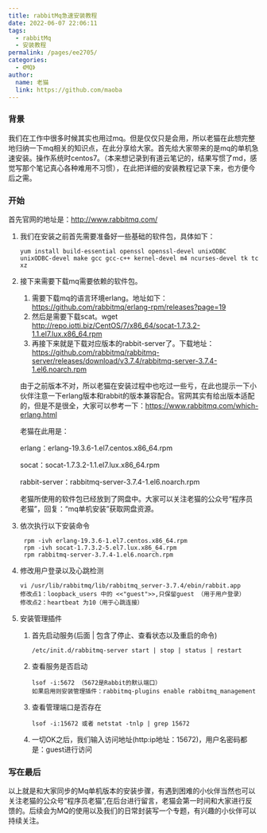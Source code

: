 ```yaml
---
title: rabbitMq急速安装教程
date: 2022-06-07 22:06:11
tags: 
  - rabbitMq
  - 安装教程
permalink: /pages/ee2705/
categories: 
  - 《MQ》
author: 
  name: 老猫
  link: https://github.com/maoba
---
```


### 背景

我们在工作中很多时候其实也用过mq。但是仅仅只是会用，所以老猫在此想完整地归纳一下mq相关的知识点，在此分享给大家。首先给大家带来的是mq的单机急速安装。操作系统时centos7。（本来想记录到有道云笔记的，结果写惯了md，感觉写那个笔记真心各种难用不习惯），在此把详细的安装教程记录下来，也方便今后之需。

<!-- more -->

### 开始

首先官网的地址是：http://www.rabbitmq.com/

1. 我们在安装之前首先需要准备好一些基础的软件包，具体如下：

   ```shell
   yum install build-essential openssl openssl-devel unixODBC unixODBC-devel make gcc gcc-c++ kernel-devel m4 ncurses-devel tk tc xz
   ```

2. 接下来需要下载mq需要依赖的软件包。

   1. 需要下载mq的语言环境erlang。地址如下：https://github.com/rabbitmq/erlang-rpm/releases?page=19
   2. 然后是需要下载scat。wget http://repo.iotti.biz/CentOS/7/x86_64/socat-1.7.3.2-1.1.el7.lux.x86_64.rpm
   3. 再接下来就是下载对应版本的rabbit-server了。下载地址：https://github.com/rabbitmq/rabbitmq-server/releases/download/v3.7.4/rabbitmq-server-3.7.4-1.el6.noarch.rpm

   由于之前版本不对，所以老猫在安装过程中也吃过一些亏，在此也提示一下小伙伴注意一下erlang版本和rabbit的版本兼容配合。官网其实有给出版本适配的，但是不是很全，大家可以参考一下：https://www.rabbitmq.com/which-erlang.html

   老猫在此用是：

   erlang：erlang-19.3.6-1.el7.centos.x86_64.rpm

   socat：socat-1.7.3.2-1.1.el7.lux.x86_64.rpm

   rabbit-server：rabbitmq-server-3.7.4-1.el6.noarch.rpm

   老猫所使用的软件包已经放到了网盘中。大家可以关注老猫的公众号“程序员老猫”，回复：“mq单机安装”获取网盘资源。

3. 依次执行以下安装命令

   ```shell
    rpm -ivh erlang-19.3.6-1.el7.centos.x86_64.rpm 
    rpm -ivh socat-1.7.3.2-5.el7.lux.x86_64.rpm 
    rpm rabbitmq-server-3.7.4-1.el6.noarch.rpm 
   ```

4. 修改用户登录以及心跳检测

   ```shell
   vi /usr/lib/rabbitmq/lib/rabbitmq_server-3.7.4/ebin/rabbit.app 
   修改点1：loopback_users 中的 <<"guest">>,只保留guest （用于用户登录）
   修改点2：heartbeat 为10（用于心跳连接）
   ```

   

5. 安装管理插件

   1. 首先启动服务(后面 | 包含了停止、查看状态以及重启的命令)

      ```shell
      /etc/init.d/rabbitmq-server start | stop | status | restart
      ```

   2. 查看服务是否启动

      ```shell
      lsof -i:5672 （5672是Rabbit的默认端口）
      如果启用则安装管理插件：rabbitmq-plugins enable rabbitmq_management
      ```

   3. 查看管理端口是否存在

      ```shell
      lsof -i:15672 或者 netstat -tnlp | grep 15672
      ```

   4. 一切OK之后，我们输入访问地址(http:ip地址：15672)，用户名密码都是：guest进行访问

### 写在最后

以上就是和大家同步的Mq单机版本的安装步骤，有遇到困难的小伙伴当然也可以关注老猫的公众号“程序员老猫”,在后台进行留言，老猫会第一时间和大家进行反馈的。后续会为MQ的使用以及我们的日常封装写一个专题，有兴趣的小伙伴可以持续关注。